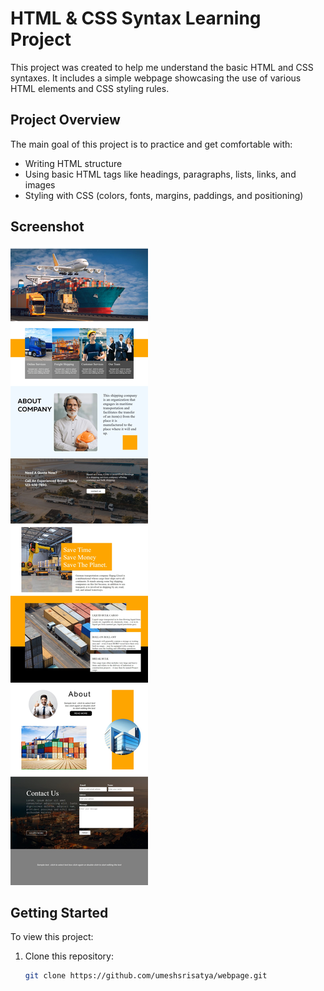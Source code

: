 # HTML & CSS Syntax Learning Project

This project was created to help me understand the basic HTML and CSS syntaxes. It includes a simple webpage showcasing the use of various HTML elements and CSS styling rules.

## Project Overview

The main goal of this project is to practice and get comfortable with:

- Writing HTML structure
- Using basic HTML tags like headings, paragraphs, lists, links, and images
- Styling with CSS (colors, fonts, margins, paddings, and positioning)

## Screenshot

![output.jpeg](https://github.com/umeshsrisatya/webpage/blob/main/output.jpeg)

## Getting Started

To view this project:

1. Clone this repository:
   ```bash
   git clone https://github.com/umeshsrisatya/webpage.git
